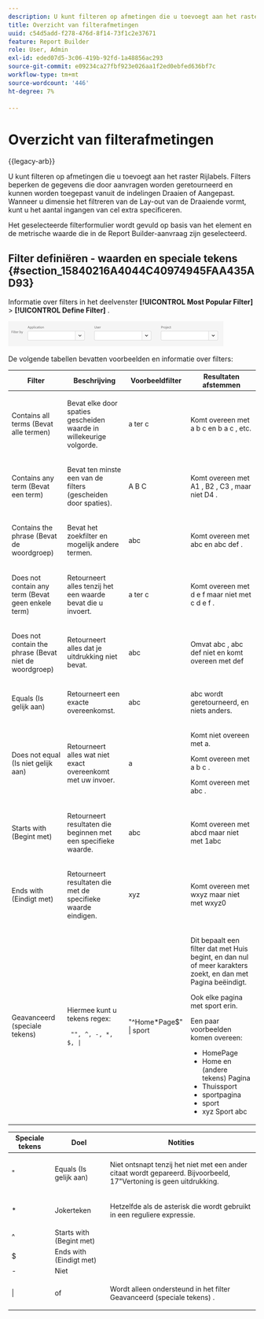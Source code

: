 ```yaml
---
description: U kunt filteren op afmetingen die u toevoegt aan het raster Rijlabels. Filters beperken de gegevens die door aanvragen worden geretourneerd en kunnen worden toegepast vanuit de indelingen Draaien of Aangepast. Wanneer u dimensie het filtreren van de Lay-out van de Draaiende vormt, kunt u het aantal ingangen van cel extra specificeren.
title: Overzicht van filterafmetingen
uuid: c54d5add-f278-476d-8f14-73f1c2e37671
feature: Report Builder
role: User, Admin
exl-id: eded07d5-3c06-419b-92fd-1a48856ac293
source-git-commit: e09234ca27fbf923e026aa1f2ed0ebfed636bf7c
workflow-type: tm+mt
source-wordcount: '446'
ht-degree: 7%

---
```


# Overzicht van filterafmetingen

{{legacy-arb}}

U kunt filteren op afmetingen die u toevoegt aan het raster Rijlabels. Filters beperken de gegevens die door aanvragen worden geretourneerd en kunnen worden toegepast vanuit de indelingen Draaien of Aangepast. Wanneer u dimensie het filtreren van de Lay-out van de Draaiende vormt, kunt u het aantal ingangen van cel extra specificeren.

Het geselecteerde filterformulier wordt gevuld op basis van het element en de metrische waarde die in de Report Builder-aanvraag zijn geselecteerd.

## Filter definiëren - waarden en speciale tekens {#section_15840216A4044C40974945FAA435AD93}

Informatie over filters in het deelvenster **[!UICONTROL Most Popular Filter]** > **[!UICONTROL Define Filter]** .

![ Schermafbeelding die de Define dialoog van de Filter met opties tonen om door Toepassing, Gebruiker, en Project te filtreren.](/help/admin/tools/assets/filter.png)

De volgende tabellen bevatten voorbeelden en informatie over filters:

<table id="table_8AC3A26FF02143DBA949B30F2A46CF11"> 
 <thead> 
  <tr> 
   <th colname="col1" class="entry"> Filter </th> 
   <th colname="col02" class="entry"> Beschrijving </th> 
   <th colname="col2" class="entry"> Voorbeeldfilter </th> 
   <th colname="col3" class="entry"> Resultaten afstemmen </th> 
  </tr> 
 </thead>
 <tbody> 
  <tr> 
   <td colname="col1"> <p>Contains all terms (Bevat alle termen) </p> </td> 
   <td colname="col02"> <p>Bevat elke door spaties gescheiden waarde in willekeurige volgorde. </p> </td> 
   <td colname="col2"> <p>a ter c </p> </td> 
   <td colname="col3"> <p>Komt overeen met <span class="term"> a b c </span> en <span class="term"> b a c </span>, etc. </p> </td> 
  </tr> 
  <tr> 
   <td colname="col1"> <p>Contains any term (Bevat een term) </p> </td> 
   <td colname="col02"> <p>Bevat ten minste een van de filters (gescheiden door spaties). </p> </td> 
   <td colname="col2"> <p>A B C </p> </td> 
   <td colname="col3"> <p>Komt overeen met <span class="term"> A1 </span>, <span class="term"> B2 </span>, <span class="term"> C3 </span>, maar niet <span class="term"> D4 </span>. </p> </td> 
  </tr> 
  <tr> 
   <td colname="col1"> <p>Contains the phrase (Bevat de woordgroep) </p> </td> 
   <td colname="col02"> <p>Bevat het zoekfilter en mogelijk andere termen. </p> </td> 
   <td colname="col2"> <p>abc </p> </td> 
   <td colname="col3"> <p>Komt overeen met <span class="term"> abc </span> en <span class="term"> abc def </span> . </p> </td> 
  </tr> 
  <tr> 
   <td colname="col1"> <p>Does not contain any term (Bevat geen enkele term) </p> </td> 
   <td colname="col02"> <p>Retourneert alles tenzij het een waarde bevat die u invoert. </p> </td> 
   <td colname="col2"> <p>a ter c </p> </td> 
   <td colname="col3"> <p>Komt overeen met <span class="term"> d e f</span> maar niet met <span class="term"> c d e f</span> . </p> </td> 
  </tr> 
  <tr> 
   <td colname="col1"> <p>Does not contain the phrase (Bevat niet de woordgroep) </p> </td> 
   <td colname="col02"> <p>Retourneert alles dat je uitdrukking niet bevat. </p> </td> 
   <td colname="col2"> <p>abc </p> </td> 
   <td colname="col3"> <p>Omvat <span class="term"> abc </span> , <span class="term"> abc def </span> niet en komt overeen met <span class="term"> def </span> </p> </td> 
  </tr> 
  <tr> 
   <td colname="col1"> <p>Equals (Is gelijk aan) </p> </td> 
   <td colname="col02"> <p>Retourneert een exacte overeenkomst. </p> </td> 
   <td colname="col2"> <p>abc </p> </td> 
   <td colname="col3"> <p> <span class="term"> abc </span> wordt geretourneerd, en niets anders. </p> </td> 
  </tr> 
  <tr> 
   <td colname="col1"> <p>Does not equal (Is niet gelijk aan) </p> </td> 
   <td colname="col02"> <p>Retourneert alles wat niet exact overeenkomt met uw invoer. </p> </td> 
   <td colname="col2"> <p>a </p> </td> 
   <td colname="col3"> <p>Komt niet overeen met <span class="term"> a</span>. </p> <p>Komt overeen met <span class="term"> a b c </span>. </p> <p>Komt overeen met <span class="term"> abc </span> . </p> </td> 
  </tr> 
  <tr> 
   <td colname="col1"> <p>Starts with (Begint met) </p> </td> 
   <td colname="col02"> <p>Retourneert resultaten die beginnen met een specifieke waarde. </p> </td> 
   <td colname="col2"> <p>abc </p> </td> 
   <td colname="col3"> <p>Komt overeen met <span class="term"> abcd </span> maar niet met <span class="term"> 1abc </span> </p> </td> 
  </tr> 
  <tr> 
   <td colname="col1"> <p>Ends with (Eindigt met) </p> </td> 
   <td colname="col02"> <p>Retourneert resultaten die met de specifieke waarde eindigen. </p> </td> 
   <td colname="col2"> <p>xyz </p> </td> 
   <td colname="col3"> <p>Komt overeen met <span class="term"> wxyz </span> maar niet met <span class="term"> wxyz0 </span> </p> </td> 
  </tr> 
  <tr> 
   <td colname="col1"> <p>Geavanceerd (speciale tekens) </p> </td> 
   <td colname="col02"> <p>Hiermee kunt u tekens regex: </p> <p> <code> "", ^, -, *, $, | </code> </p> </td> 
   <td colname="col2"> <p>"^Home*Page$" | sport </p> </td> 
   <td colname="col3"> <p> Dit bepaalt een filter dat met <span class="term"> Huis </span> begint, en dan nul of meer karakters zoekt, en dan met <span class="term"> Pagina </span> beëindigt. </p> <p>Ook elke pagina met <span class="term"> sport </span> erin. </p> <p>Een paar voorbeelden komen overeen: </p> 
    <ul id="ul_72D76C5AFEAF405E8A0E4E3C604D10AE"> 
     <li id="li_4D490059B667450DA8A0103167C7B391">HomePage </li> 
     <li id="li_1351619156274092AEB2771D882AD357">Home en (andere tekens) Pagina </li> 
     <li id="li_940EAA99A8CF49308E8471065EB317B1">Thuissport </li> 
     <li id="li_50A895F14A454BE9BF06EE0F07F99B3B">sportpagina </li> 
     <li id="li_F3CE0D07941D4C2485D2DE0B73E00677">sport </li> 
     <li id="li_E84C15C061824A5D922D9900392F2996">xyz Sport abc </li> 
    </ul> </td> 
  </tr> 
 </tbody> 
</table>

<table id="table_8BBB06C8860745DEA41B39673699DC0F"> 
 <thead> 
  <tr> 
   <th colname="col1" class="entry"> Speciale tekens </th> 
   <th colname="col2" class="entry"> Doel </th> 
   <th colname="col3" class="entry"> Notities </th> 
  </tr> 
 </thead>
 <tbody> 
  <tr> 
   <td colname="col1"> " </td> 
   <td colname="col2"> Equals (Is gelijk aan) </td> 
   <td colname="col3"> <p>Niet ontsnapt tenzij het niet met een ander citaat wordt gepareerd. Bijvoorbeeld, <span class="term"> 17"Vertoning </span> is geen uitdrukking. </p> </td> 
  </tr> 
  <tr> 
   <td colname="col1"> * </td> 
   <td colname="col2"> Jokerteken </td> 
   <td colname="col3"> <p>Hetzelfde als de asterisk die wordt gebruikt in een reguliere expressie. </p> </td> 
  </tr> 
  <tr> 
   <td colname="col1"> ^ </td> 
   <td colname="col2"> Starts with (Begint met) </td> 
   <td colname="col3"> </td> 
  </tr> 
  <tr> 
   <td colname="col1"> $ </td> 
   <td colname="col2"> Ends with (Eindigt met) </td> 
   <td colname="col3"> </td> 
  </tr> 
  <tr> 
   <td colname="col1"> - </td> 
   <td colname="col2"> Niet </td> 
   <td colname="col3"> </td> 
  </tr> 
  <tr> 
   <td colname="col1"> | </td> 
   <td colname="col2"> of </td> 
   <td colname="col3"> <p>Wordt alleen ondersteund in het filter <span class="term"> Geavanceerd (speciale tekens) </span> . </p> </td> 
  </tr> 
 </tbody> 
</table>
